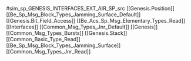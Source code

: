 #sim_sp_GENESIS_INTERFACES_EXT_AIR_SP_src
[[Genesis.Position]]
[[Be_Sp_Msg_Block_Types_Jamming_Surface_Default]]
[[Genesis.Bit_Field_Access]]
[[Be_Acs_Sp_Msg_Elementary_Types_Read]]
[[Interfaces]]
[[Common_Msg_Types_Jnr_Default]]
[[Genesis]]
[[Common_Msg_Types_Bursts]]
[[Genesis.Stack]]
[[Common_Basic_Type_Read]]
[[Be_Sp_Msg_Block_Types_Jamming_Surface]]
[[Common_Msg_Types_Jnr_Read]]
